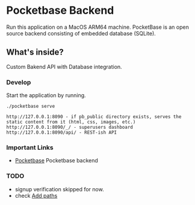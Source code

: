 # Pocketbase Backend

Run this application on a MacOS ARM64 machine.
PocketBase is an open source backend consisting of embedded database (SQLite).

## What's inside?

Custom Bakend API with Database integration.

### Develop

Start the application by running.

```
./pocketbase serve
```

```
http://127.0.0.1:8090 - if pb_public directory exists, serves the static content from it (html, css, images, etc.)
http://127.0.0.1:8090/_/ - superusers dashboard
http://127.0.0.1:8090/api/ - REST-ish API

```

### Important Links

- [Pocketbase](https://pocketbase.io/) Pocketbase backend

### TODO

- signup verification skipped for now.
- check [Add paths](https://ui.tailus.io/react/get-started/installation/)
